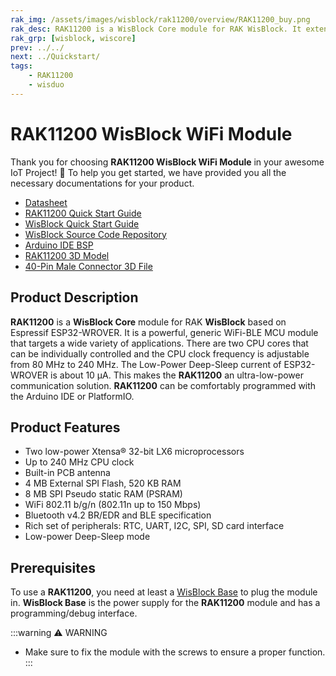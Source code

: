 ```yaml
---
rak_img: /assets/images/wisblock/rak11200/overview/RAK11200_buy.png
rak_desc: RAK11200 is a WisBlock Core module for RAK WisBlock. It extends the WisBlock series with an Espressif ESP32-WROVER module that supports WiFi-BLE functions and supply a rich resource MCU for a wide variety of applications.
rak_grp: [wisblock, wiscore]
prev: ../../
next: ../Quickstart/
tags: 
    - RAK11200
    - wisduo
---
```


# RAK11200 WisBlock WiFi Module

Thank you for choosing **RAK11200 WisBlock WiFi Module** in your awesome IoT Project! 🎉  To help you get started, we have provided you all the necessary documentations for your product.

* [Datasheet](../Datasheet/)
* [RAK11200 Quick Start Guide](../Quickstart/)
* <a href="../../Quickstart/" target="_blank">WisBlock Quick Start Guide</a>
* [WisBlock Source Code Repository](https://github.com/RAKWireless/WisBlock/)
* [Arduino IDE BSP](https://github.com/RAKWireless/RAKwireless-Arduino-BSP-Index)
* [RAK11200 3D Model](https://downloads.rakwireless.com/3D_File/WisBlock/3D_RAK11200.stp)
* [40-Pin Male Connector 3D File](https://downloads.rakwireless.com/3D_File/Accessory/WisConnector/M40S1003K6M.stp)

<!-- Yes the examples link are incorrect need update link
**Examples:** 
* [Sample Code: WiFi](https://git.rak-internal.net/product-portfolio/wisblock/wisblock-r_d/-/tree/master/WisBlock-Core/RAK11200/Software/Examples%20(Module%20specific%20examples%20for%20sensors%20and%20IO)/communications/WIFI)
* [Sample Code: BLE](https://git.rak-internal.net/product-portfolio/wisblock/wisblock-r_d/-/tree/master/WisBlock-Core/RAK11200/Software/Examples%20(Module%20specific%20examples%20for%20sensors%20and%20IO)/communications/BLE)
* [Sample Code: Weather Display](https://git.rak-internal.net/product-portfolio/wisblock/wisblock-r_d/-/tree/master/WisBlock-Core/RAK11200/Software/Solutions%20(Module%20specific%20solution%20examples)/weather_display)

-->

## Product Description

**RAK11200** is a **WisBlock Core** module for RAK **WisBlock** based on Espressif ESP32-WROVER. It is a powerful, generic WiFi-BLE MCU module that targets a wide variety of applications. There are two CPU cores that can be individually controlled and the CPU clock frequency is adjustable from 80 MHz to 240 MHz. The Low-Power Deep-Sleep current of ESP32-WROVER is about 10 µA. This makes the **RAK11200** an ultra-low-power communication solution. **RAK11200** can be comfortably programmed with the Arduino IDE or PlatformIO.

## Product Features
 
* Two low-power Xtensa® 32-bit LX6 microprocessors      
* Up to 240 MHz CPU clock
* Built-in PCB antenna
* 4 MB External SPI Flash, 520 KB RAM
* 8 MB SPI Pseudo static RAM (PSRAM)
* WiFi 802.11 b/g/n (802.11n up to 150 Mbps)
* Bluetooth v4.2 BR/EDR and BLE specification
* Rich set of peripherals: RTC, UART, I2C, SPI, SD card interface
* Low-power Deep-Sleep mode

## Prerequisites

To use a **RAK11200**, you need at least a [WisBlock Base](https://docs.rakwireless.com/Product-Categories/WisBlock/RAK5005-O/Overview/#product-description) to plug the module in. **WisBlock Base** is the power supply for the **RAK11200** module and has a programming/debug interface.   

:::warning ⚠️ WARNING    
- Make sure to fix the module with the screws to ensure a proper function.
:::
